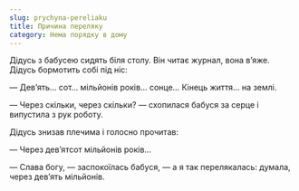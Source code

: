 ```yaml
---
slug: prychyna-pereliaku
title: Причина переляку
category: Нема порядку в дому
---
```

Дідусь з бабусею сидять біля столу. Він читає журнал, вона в’яже. Дідусь бормотить собі під ніс:

— Дев’ять… сот… мільйонів років… сонце… Кінець життя… на землі.

— Через скільки, через скільки? — схопилася бабуся за серце і випустила з рук роботу.

Дідусь знизав плечима і голосно прочитав:

— Через дев’ятсот мільйонів років…

— Слава богу, — заспокоїлась бабуся, — а я так перелякалась: думала, через дев’ять мільйонів.
